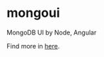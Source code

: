 mongoui
=======

MongoDB UI by Node, Angular

Find more in [here](http://zhefeng.github.io/mongoui "MongoUI").
